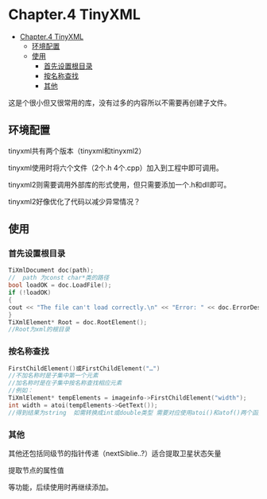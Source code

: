 # Chapter.4 TinyXML

<!-- @import "[TOC]" {cmd="toc" depthFrom=1 depthTo=6 orderedList=false} -->

<!-- code_chunk_output -->

- [Chapter.4 TinyXML](#chapter4-tinyxml)
  - [环境配置](#环境配置)
  - [使用](#使用)
    - [首先设置根目录](#首先设置根目录)
    - [按名称查找](#按名称查找)
    - [其他](#其他)

<!-- /code_chunk_output -->

这是个很小但又很常用的库，没有过多的内容所以不需要再创建子文件。

## 环境配置

tinyxml共有两个版本（tinyxml和tinyxml2）

tinyxml使用时将六个文件（2个.h 4个.cpp）加入到工程中即可调用。

tinyxml2则需要调用外部库的形式使用，但只需要添加一个.h和dll即可。

tinyxml2好像优化了代码以减少异常情况？

## 使用

### 首先设置根目录

```C++
TiXmlDocument doc(path);
//  path 为const char*类的路径
bool loadOK = doc.LoadFile();
if (!loadOK)
{
cout << "The file can't load correctly.\n" << "Error: " << doc.ErrorDesc() << endl;
}
TiXmlElement* Root = doc.RootElement();
//Root为xml的根目录
```

### 按名称查找

```C++
FirstChildElement()或FirstChildElement("…")
//不加名称时是子集中第一个元素
//加名称时是在子集中按名称查找相应元素
//例如：
TiXmlElement* tempElements = imageinfo->FirstChildElement("width");
int width = atoi(tempElements->GetText());
//得到结果为string  如需转换成int或double类型 需要对应使用atoi()和atof()两个函数

```

### 其他

其他还包括同级节的指针传递（nextSiblie..?）适合提取卫星状态矢量

提取节点的属性值

等功能，后续使用时再继续添加。
